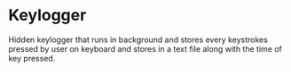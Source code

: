 # Keylogger
Hidden keylogger that runs in background and stores every keystrokes pressed by user on keyboard and stores in a text file along with the time of key pressed.

